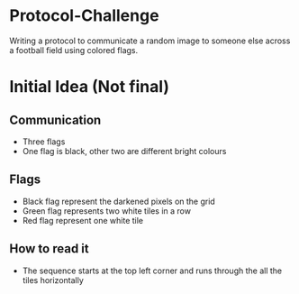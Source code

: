 # Protocol-Challenge
Writing a protocol to communicate a random image to someone else across a football field using colored flags. 


# Initial Idea (Not final)

## Communication
- Three flags
- One flag is black, other two are different bright colours

## Flags
- Black flag represent the darkened pixels on the grid
- Green flag represents two white tiles in a row
- Red flag represent one white tile

## How to read it
- The sequence starts at the top left corner and runs through the all the tiles horizontally
